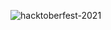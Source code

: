 ![hacktoberfest-2021](https://hacktoberfest.digitalocean.com/_nuxt/img/logo-hacktoberfest-full.f42e3b1.svg)
